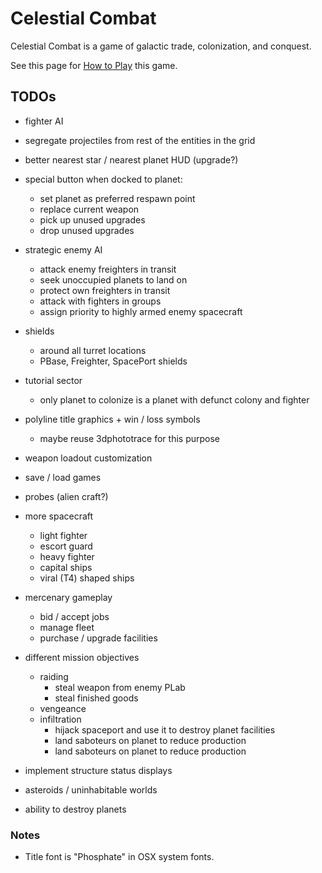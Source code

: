 # Celestial Combat

Celestial Combat is a game of galactic trade, colonization, and conquest. 

See this page for [How to Play](how-to-play.md) this game.

## TODOs

- fighter AI
- segregate projectiles from rest of the entities in the grid

- better nearest star / nearest planet HUD (upgrade?)
- special button when docked to planet:
    - set planet as preferred respawn point
    - replace current weapon
    - pick up unused upgrades
    - drop unused upgrades

- strategic enemy AI
    - attack enemy freighters in transit
    - seek unoccupied planets to land on
    - protect own freighters in transit
    - attack with fighters in groups
    - assign priority to highly armed enemy spacecraft

- shields
    - around all turret locations
    - PBase, Freighter, SpacePort shields
    
- tutorial sector
    - only planet to colonize is a planet with defunct colony and fighter 

- polyline title graphics + win / loss symbols    
    - maybe reuse 3dphototrace for this purpose 

- weapon loadout customization
- save / load games

- probes (alien craft?)

- more spacecraft
    - light fighter
    - escort guard 
    - heavy fighter
    - capital ships
    - viral (T4) shaped ships

- mercenary gameplay
    - bid / accept jobs
    - manage fleet
    - purchase / upgrade facilities

- different mission objectives
    - raiding
        - steal weapon from enemy PLab
        - steal finished goods
    - vengeance
    - infiltration
        - hijack spaceport and use it to destroy planet facilities
        - land saboteurs on planet to reduce production
        - land saboteurs on planet to reduce production
 
    

- implement structure status displays
- asteroids / uninhabitable worlds
- ability to destroy planets

### Notes
- Title font is "Phosphate" in OSX system fonts.